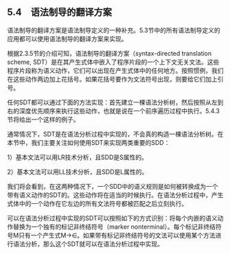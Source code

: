 ## 5.4　语法制导的翻译方案

语法制导的翻译方案是语法制导定义的一种补充。5.3节中的所有语法制导定义的应用都可以使用语法制导的翻译方案来实现。

根据2.3.5节的介绍可知，语法制导的翻译方案（syntax-directed translation scheme, SDT）是在其产生式体中嵌入了程序片段的一个上下文无关文法。这些程序片段称为语义动作，它们可以出现在产生式体中的任何地方。按照惯例，我们在这些动作两边加上花括号。如果花括号要作为文法符号出现，则要给它们加上引号。

任何SDT都可以通过下面的方法实现：首先建立一棵语法分析树，然后按照从左到右的深度优先顺序来执行这些动作，也就是说在一个前序遍历过程中执行。5.4.3节将给出一个这样的例子。

通常情况下，SDT是在语法分析过程中实现的，不会真的构造一棵语法分析树。在本节中，我们主要关注如何使用SDT来实现两类重要的SDD：

1）基本文法可以用LR技术分析，且SDD是S属性的。

2）基本文法可以用LL技术分析，且SDD是L属性的。

我们将会看到，在这两种情况下，一个SDD中的语义规则是如何被转换成为一个带有语义动作的SDT的。这些动作将在适当的时候执行。在语法分析过程中，产生式体中的一个动作在它左边的所有文法符号都被匹配之后立刻执行。

可以在语法分析过程中实现的SDT可以按照如下的方式识别：将每个内嵌的语义动作替换为一个独有的标记非终结符号（marker nonterminal）。每个标记非终结符号M只有一个产生式M→∈。如果带有标记非终结符号的文法可以使用某个方法进行语法分析，那么这个SDT就可以在语法分析过程中实现。
